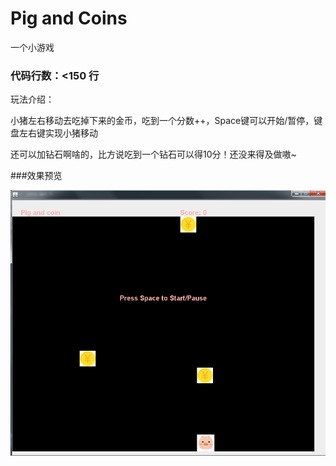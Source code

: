 # Pig and Coins
一个小游戏

### 代码行数：<150 行

玩法介绍：

小猪左右移动去吃掉下来的金币，吃到一个分数++，Space键可以开始/暂停，键盘左右键实现小猪移动

还可以加钻石啊啥的，比方说吃到一个钻石可以得10分！还没来得及做嗷~

###效果预览

![image](https://github.com/EEEmma/Pig-and-Coins/blob/master/src/resources/display.png)

